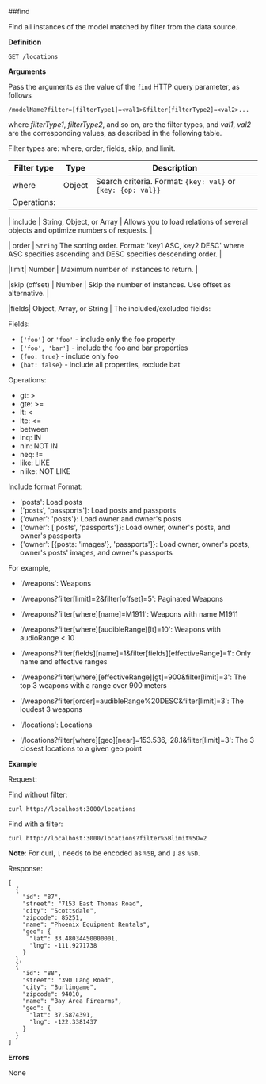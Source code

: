 
##find

Find all instances of the model matched by filter from the data source.

**Definition**

    GET /locations

**Arguments**

Pass the arguments as the value of the `find` HTTP query parameter, as follows

    /modelName?filter=[filterType1]=<val1>&filter[filterType2]=<val2>...

where *filterType1*, *filterType2*, and so on, are the filter types, and *val1*, *val2* are the corresponding
values, as described in the following table.

Filter types are: where, order, fields, skip, and limit.

| Filter type  | Type | Description |
| ------------- | ------------- | ---------------|
| where   | Object   | Search criteria. Format: `{key: val}` or `{key: {op: val}}` 
Operations: |

| include    | String, Object, or Array   | Allows you to load relations of several objects and optimize numbers of requests. |

| order |  `String` The sorting order. Format: 'key1 ASC, key2 DESC' where ASC specifies ascending and DESC 
specifies descending order. |

|limit| Number | Maximum number of instances to return. |

|skip (offset) | Number | Skip the number of instances.  Use offset as alternative. |

|fields| Object, Array, or String |  The included/excluded fields:


Fields:
  - `['foo']` or `'foo'` - include only the foo property
  - `['foo', 'bar']` - include the foo and bar properties
  - `{foo: true}` - include only foo
  - `{bat: false}` - include all properties, exclude bat

Operations:
- gt: >
- gte: >=
- lt: <
- lte: <=
- between
- inq: IN
- nin: NOT IN
- neq: !=
- like: LIKE
- nlike: NOT LIKE

Include format
 Format:
 - 'posts': Load posts
 - ['posts', 'passports']: Load posts and passports
 - {'owner': 'posts'}: Load owner and owner's posts
 - {'owner': ['posts', 'passports']}: Load owner, owner's posts, and owner's passports
 - {'owner': [{posts: 'images'}, 'passports']}: Load owner, owner's posts, owner's posts' images, and owner's passports
  
For example,

 - '/weapons': Weapons
 - '/weapons?filter[limit]=2&filter[offset]=5': Paginated Weapons
 - '/weapons?filter[where][name]=M1911': Weapons with name M1911
 - '/weapons?filter[where][audibleRange][lt]=10': Weapons with audioRange < 10
 - '/weapons?filter[fields][name]=1&filter[fields][effectiveRange]=1': Only name and effective ranges
 - '/weapons?filter[where][effectiveRange][gt]=900&filter[limit]=3': The top 3 weapons with a range over 900 meters
 - '/weapons?filter[order]=audibleRange%20DESC&filter[limit]=3': The loudest 3 weapons

 - '/locations': Locations
 - '/locations?filter[where][geo][near]=153.536,-28.1&filter[limit]=3': The 3 closest locations to a given geo point


**Example**

Request:

Find without filter:

    curl http://localhost:3000/locations

Find with a filter:

    curl http://localhost:3000/locations?filter%5Blimit%5D=2

**Note**: For curl, `[` needs to be encoded as `%5B`, and `]` as `%5D`.

Response:

    [
      {
        "id": "87",
        "street": "7153 East Thomas Road",
        "city": "Scottsdale",
        "zipcode": 85251,
        "name": "Phoenix Equipment Rentals",
        "geo": {
          "lat": 33.48034450000001,
          "lng": -111.9271738
        }
      },
      {
        "id": "88",
        "street": "390 Lang Road",
        "city": "Burlingame",
        "zipcode": 94010,
        "name": "Bay Area Firearms",
        "geo": {
          "lat": 37.5874391,
          "lng": -122.3381437
        }
      }
    ]

**Errors**

None

